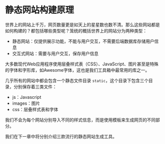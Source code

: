 # 静态网站构建原理

世界上的网站上千万，网页数量更是如天上的星星数也数不清。那么这些网站都是如何构建的？都包括哪些类型呢？笼统的概括世界上的网站分为两种类型：

- 静态网站：仅提供展示功能，不能与用户交互，不需要后端数据库存储用户信息
- 交互式网站：需要与用户交互，保存用户信息

大多数现代Web应用程序使用层叠样式表（CSS）、JavaScript、图片甚至是特殊的字体和字形库，如Awesome字体，这也是我们工具箱中最常用的库之一。

几乎所有的网站中都会包含一个静态文件目录 `static`，这个目录下包含三个目录，分别保存着三类文件：

- js：Javascript
- images：图片
- css：层叠样式表和字体

我们不会为每个网站分别导入不同的样式信息，而是使用模板来生成网页的不同部分。

我们在下一章中将分别介绍三款流行的静态网站生成工具。